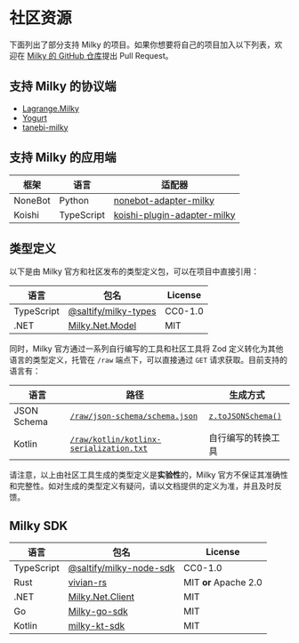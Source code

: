 # 社区资源

下面列出了部分支持 Milky 的项目。如果你想要将自己的项目加入以下列表，欢迎在 [Milky 的 GitHub 仓库](https://github.com/SaltifyDev/milky)提出 Pull Request。

## 支持 Milky 的协议端

- [Lagrange.Milky](https://github.com/LagrangeDev/LagrangeV2/tree/main/Lagrange.Milky)
- [Yogurt](https://github.com/LagrangeDev/acidify/tree/main/yogurt)
- [tanebi-milky](https://github.com/SaltifyDev/tanebi/tree/v2/packages/milky)

## 支持 Milky 的应用端

| 框架    | 语言       | 适配器                                                                                |
| ------- | ---------- | ------------------------------------------------------------------------------------- |
| NoneBot | Python     | [nonebot-adapter-milky](https://github.com/nonebot/adapter-milky)                     |
| Koishi  | TypeScript | [koishi-plugin-adapter-milky](https://github.com/idranme/koishi-plugin-adapter-milky) |

## 类型定义

以下是由 Milky 官方和社区发布的类型定义包，可以在项目中直接引用：

| 语言       | 包名                                                                       | License |
| ---------- | -------------------------------------------------------------------------- | ------- |
| TypeScript | [@saltify/milky-types](https://www.npmjs.com/package/@saltify/milky-types) | CC0-1.0 |
| .NET       | [Milky.Net.Model](https://www.nuget.org/packages/Milky.Net.Model)          | MIT     |

同时，Milky 官方通过一系列自行编写的工具和社区工具将 Zod 定义转化为其他语言的类型定义，托管在 `/raw` 端点下，可以直接通过 `GET` 请求获取。目前支持的语言有：

| 语言        | 路径                                                                                 | 生成方式                                          |
| ----------- | ------------------------------------------------------------------------------------ | ------------------------------------------------- |
| JSON Schema | [`/raw/json-schema/schema.json`](/raw/json-schema/schema.json.txt)                   | [`z.toJSONSchema()`](https://zod.dev/json-schema) |
| Kotlin      | [`/raw/kotlin/kotlinx-serialization.txt`](/raw/kotlin/kotlinx-serialization.txt.txt) | 自行编写的转换工具                                |

请注意，以上由社区工具生成的类型定义是**实验性**的，Milky 官方不保证其准确性和完整性。如对生成的类型定义有疑问，请以文档提供的定义为准，并且及时反馈。

## Milky SDK

| 语言       | 包名                                                                             | License               |
| ---------- | -------------------------------------------------------------------------------- | --------------------- |
| TypeScript | [@saltify/milky-node-sdk](https://www.npmjs.com/package/@saltify/milky-node-sdk) | CC0-1.0               |
| Rust       | [vivian-rs](https://crates.io/crates/vivian)                                     | MIT **or** Apache 2.0 |
| .NET       | [Milky.Net.Client](https://www.nuget.org/packages/Milky.Net.Client)              | MIT                   |
| Go         | [Milky-go-sdk](https://github.com/Szzrain/Milky-go-sdk)                          | MIT                   |
| Kotlin     | [milky-kt-sdk](https://github.com/Wesley-Young/milky-kt-sdk)                     | MIT                   |
